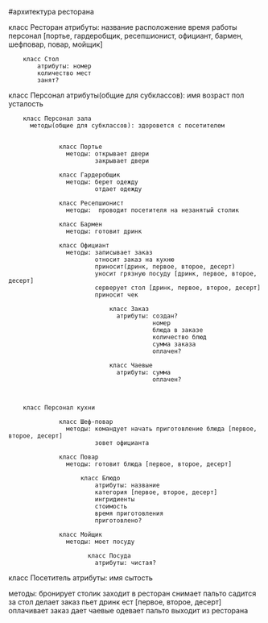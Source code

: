 #архитектура ресторана

класс Ресторан
  атрибуты: название
            расположение
            время работы
            персонал [портье, гардеробщик, ресепшионист, официант, бармен, шефповар, повар, мойщик]

        класс Стол
            атрибуты: номер
            количество мест
            занят?


класс Персонал
  атрибуты(общие для субклассов): имя
                                  возраст
                                  пол
                                  усталость

        класс Персонал зала
          методы(общие для субклассов): здоровется с посетителем


                  класс Портье
                    методы: открывает двери
                            закрывает двери

                  класс Гардеробщик
                    методы: берет одежду
                            отдает одежду

                  класс Ресепшионист
                    методы:  проводит посетителя на незанятый столик

                  класс Бармен
                    методы: готовит дринк

                  класс Официант
                    методы: записывает заказ
                            относит заказ на кухню
                            приносит(дринк, первое, второе, десерт)
                            уносит грязную посуду [дринк, первое, второе, десерт]
                            серверует стол [дринк, первое, второе, десерт]
                            приносит чек

                                класс Заказ
                                  атрибуты: создан?
                                            номер
                                            блюда в заказе
                                            количество блюд
                                            сумма заказа
                                            оплачен?

                                класс Чаевые
                                  атрибуты: сумма
                                            оплачен?



        класс Персонал кухни

                  класс Шеф-повар
                    методы: командует начать приготовление блюда [первое, второе, десерт]
                            зовет официанта

                  класс Повар
                    методы: готовит блюда [первое, второе, десерт]

                        класс Блюдо
                            атрибуты: название
                            категория [первое, второе, десерт]
                            ингридиенты
                            стоимость
                            время приготовления
                            приготовлено?

                  класс Мойщик
                    методы: моет посуду

                          класс Посуда
                            атрибуты: чистая?





класс Посетитель
  атрибуты: имя
            сытость

  методы: бронирует столик
          заходит в ресторан
          снимает пальто
          садится за стол
          делает заказ
          пьет дринк
          ест [первое, второе, десерт]
          оплачивает заказ
          дает чаевые
          одевает пальто
          выходит из ресторана













